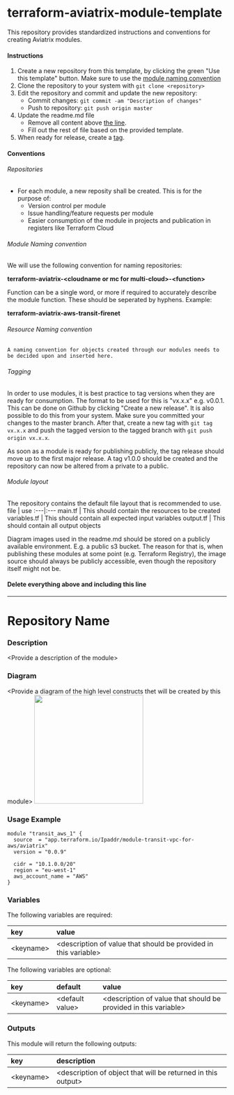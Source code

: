 # terraform-aviatrix-module-template

This repository provides standardized instructions and conventions for creating Aviatrix modules.

#### Instructions
1. Create a new repository from this template, by clicking the green "Use this template" button. Make sure to use the [module naming convention](#module-naming-convention)
2. Clone the repository to your system with ```git clone <repository>```
5. Edit the repository and commit and update the new repository:
    - Commit changes: ```git commit -am "Description of changes"```
    - Push to repository: ```git push origin master```
6. Update the readme.md file
    - Remove all content above [the line](#delete-everything-above-and-including-this-line).
    - Fill out the rest of file based on the provided template.
7. When ready for release, create a [tag](#tagging).

#### Conventions

###### Repositories
- For each module, a new reposity shall be created. This is for the purpose of:
    - Version control per module
    - Issue handling/feature requests per module
    - Easier consumption of the module in projects and publication in registers like Terraform Cloud

###### Module Naming convention
We will use the following convention for naming repositories:

**terraform-aviatrix-\<cloudname or mc for multi-cloud>-\<function>**

Function can be a single word, or more if required to accurately describe the module function. These should be seperated by hyphens. Example:

**terraform-aviatrix-aws-transit-firenet**

###### Resource Naming convention
```A naming convention for objects created through our modules needs to be decided upon and inserted here.```

###### Tagging
In order to use modules, it is best practice to tag versions when they are ready for consumption. The format to be used for this is "vx.x.x" e.g. v0.0.1. This can be done on Github by clicking "Create a new release". It is also possible to do this from your system. Make sure you committed your changes to the master branch. After that, create a new tag with ```git tag vx.x.x``` and push the tagged version to the tagged branch with ```git push origin vx.x.x```.

As soon as a module is ready for publishing publicly, the tag release should move up to the first major release. A tag v1.0.0 should be created and the repository can now be altered from a private to a public.

###### Module layout
The repository contains the default file layout that is recommended to use.
file | use
:---|:---
main.tf | This should contain the resources to be created
variables.tf | This should contain all expected input variables
output.tf | This should contain all output objects

Diagram images used in the readme.md should be stored on a publicly available environment. E.g. a public s3 bucket. The reason for that is, when publishing these modules at some point (e.g. Terraform Registry), the image source should always be publicly accessible, even though the repository itself might not be.


#### Delete everything above and including this line
***

# Repository Name

### Description
\<Provide a description of the module>

### Diagram
\<Provide a diagram of the high level constructs thet will be created by this module>
<img src="<IMG URL>"  height="250">

### Usage Example
```
module "transit_aws_1" {
  source  = "app.terraform.io/Ipaddr/module-transit-vpc-for-aws/aviatrix"
  version = "0.0.9"

  cidr = "10.1.0.0/20"
  region = "eu-west-1"
  aws_account_name = "AWS"
}
```

### Variables
The following variables are required:

key | value
:--- | :---
\<keyname> | \<description of value that should be provided in this variable>

The following variables are optional:

key | default | value 
:---|:---|:---
\<keyname> | \<default value> | \<description of value that should be provided in this variable>

### Outputs
This module will return the following outputs:

key | description
:---|:---
\<keyname> | \<description of object that will be returned in this output>
